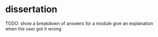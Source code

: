 dissertation
============
TODO:
  show a breakdown of answers for a module
  give an explanation when the user got it wrong